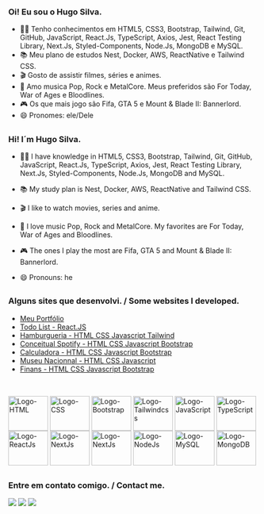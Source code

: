 ### Oi! Eu sou o Hugo Silva.

- 👨‍💻 Tenho conhecimentos em HTML5, CSS3, Bootstrap, Tailwind, Git, GitHub, JavaScript, React.Js, TypeScript, Axios, Jest, React Testing Library, Next.Js, Styled-Components, Node.Js, MongoDB e MySQL.
- 📚 Meu plano de estudos Nest, Docker, AWS, ReactNative e Tailwind CSS.
- 🎬 Gosto de assistir filmes, séries e animes.
- 🥁 Amo musica Pop, Rock e MetalCore. Meus preferidos são For Today, War of Ages e Bloodlines.
- 🎮 Os que mais jogo são Fifa, GTA 5 e Mount & Blade II: Bannerlord.
- 😄 Pronomes: ele/Dele

##

### Hi! I´m Hugo Silva.

- 👨‍💻 I have knowledge in HTML5, CSS3, Bootstrap, Tailwind, Git, GitHub, JavaScript, React.Js, TypeScript, Axios, Jest, React Testing Library, Next.Js, Styled-Components, Node.Js, MongoDB and MySQL.
- 📚 My study plan is Nest, Docker, AWS, ReactNative and Tailwind CSS.
- 🎬 I like to watch movies, series and anime.
- 🥁 I love music Pop, Rock and MetalCore. My favorites are For Today, War of Ages and Bloodlines.
- 🎮 The ones I play the most are Fifa, GTA 5 and Mount & Blade II: Bannerlord.

- 😄 Pronouns: he

##

### Alguns sites que desenvolvi. / Some websites I developed.

- <a href="https://dev-hugosilva.vercel.app" target="_blank">Meu Portfólio</a>
- <a href="https://hugosilva023.github.io/to-do-list/" target="_blank">Todo List - React.JS</a>
- <a href="https://restaurant-lime-two.vercel.app/" target="_blank">Hamburgueria - HTML CSS Javascript Tailwind</a>
- <a href="https://hugosilva023.github.io/Projeto-estudantil-spotify/" target="_blank">Conceitual Spotify - HTML CSS Javascript Bootstrap</a>
- <a href="https://hugosilva023.github.io/Projeto-App-Calculadora/" target="_blank">Calculadora - HTML CSS Javascript Bootstrap</a>
- <a href="https://hugosilva023.github.io/Projeto-Museu-Nacional/" target="_blank">Museu Nacionnal - HTML CSS Javascript</a>
- <a href="https://hugosilva023.github.io/Projeto-Site-Finans/" target="_blank">Finans - HTML CSS Javascript Bootstrap</a>

##

<div style="display: incline_block"><br>
  <img align="center" alt="Logo-HTML" height="70" width="80" src="https://cdn.jsdelivr.net/gh/devicons/devicon/icons/html5/html5-original.svg" />
  <img align="center" alt="Logo-CSS" height="70" width="80" src="https://cdn.jsdelivr.net/gh/devicons/devicon/icons/css3/css3-original.svg" />
  <img align="center" alt="Logo-Bootstrap" height="70" width="80" src="https://cdn.jsdelivr.net/gh/devicons/devicon/icons/bootstrap/bootstrap-original.svg"/>
  <img align="center" alt="Logo-Tailwindcss" height="70" width="80" src="https://cdn.jsdelivr.net/gh/devicons/devicon/icons/tailwindcss/tailwindcss-original.svg"/>
  <img align="center" alt="Logo-JavaScript" height="70" width="80" src="https://cdn.jsdelivr.net/gh/devicons/devicon/icons/javascript/javascript-original.svg" />
  <img align="center" alt="Logo-TypeScript" height="70" width="80" src="https://cdn.jsdelivr.net/gh/devicons/devicon/icons/typescript/typescript-original.svg" />
  <img align="center" alt="Logo-ReactJs" height="70" width="80" src="https://cdn.jsdelivr.net/gh/devicons/devicon/icons/react/react-original.svg" />
  <img align="center" alt="Logo-NextJs" height="70" width="80" src="https://cdn.jsdelivr.net/gh/devicons/devicon/icons/nextjs/nextjs-original.svg" />
  <img align="center" alt="Logo-NextJs" height="70" width="80" src="https://cdn.jsdelivr.net/gh/devicons/devicon/icons/jest/jest-plain.svg" />
  <img align="center" alt="Logo-NodeJs" height="70" width="80" src="https://cdn.jsdelivr.net/gh/devicons/devicon/icons/nodejs/nodejs-original.svg" />
  <img align="center" alt="Logo-MySQL" height="70" width="80" src="https://cdn.jsdelivr.net/gh/devicons/devicon/icons/mysql/mysql-original-wordmark.svg" />
  <img align="center" alt="Logo-MongoDB" height="70" width="80" src="https://cdn.jsdelivr.net/gh/devicons/devicon/icons/mongodb/mongodb-original-wordmark.svg" />
</div>

##

### Entre em contato comigo. / Contact me.

<div>
  <a href= "mailto:hugo.m.silva.023@gmail.com"><img src="https://img.shields.io/badge/Gmail-D14836?style=for-the-badge&logo=gmail&logoColor=white" target="_blank"></a>
  <a href="https://www.linkedin.com/in/hugo-silva-7a282a188/" target="_blank"><img src="https://img.shields.io/badge/LinkedIn-0077B5?style=for-the-badge&logo=linkedin&logoColor=white" target="_blank"></a>
  <a href="https://wa.me/+5521991510641" target="_blank"><img src="https://img.shields.io/badge/WhatsApp-25D366?style=for-the-badge&logo=whatsapp&logoColor=white" target="_blank"></a>
</div>
